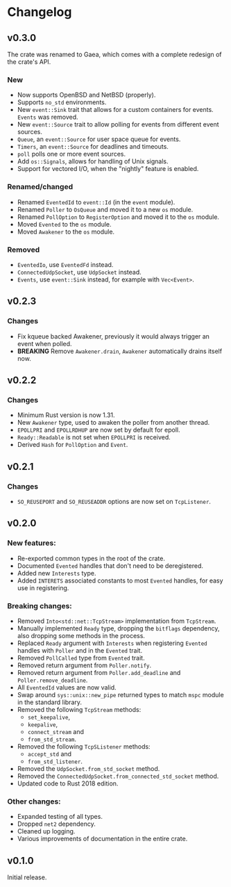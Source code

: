 # Changelog

## v0.3.0

The crate was renamed to Gaea, which comes with a complete redesign of the
crate's API.

### New

 * Now supports OpenBSD and NetBSD (properly).
 * Supports `no_std` environments.
 * New `event::Sink` trait that allows for a custom containers for events.
   `Events` was removed.
 * New `event::Source` trait to allow polling for events from different event
   sources.
 * `Queue`, an `event::Source` for user space queue for events.
 * `Timers`, an `event::Source` for deadlines and timeouts.
 * `poll` polls one or more event sources.
 * Add `os::Signals`, allows for handling of Unix signals.
 * Support for vectored I/O, when the "nightly" feature is enabled.

### Renamed/changed

 * Renamed `EventedId` to `event::Id` (in the `event` module).
 * Renamed `Poller` to `OsQueue` and moved it to a new `os` module.
 * Renamed `PollOption` to `RegisterOption` and moved it to the `os` module.
 * Moved `Evented` to the `os` module.
 * Moved `Awakener` to the `os` module.

### Removed

 * `EventedIo`, use `EventedFd` instead.
 * `ConnectedUdpSocket`, use `UdpSocket` instead.
 * `Events`, use `event::Sink` instead, for example with `Vec<Event>`.

## v0.2.3

### Changes

 * Fix kqueue backed Awakener, previously it would always trigger an event when
   polled.
 * **BREAKING** Remove `Awakener.drain`, `Awakener` automatically drains itself
   now.

## v0.2.2

### Changes

 * Minimum Rust version is now 1.31.
 * New `Awakener` type, used to awaken the poller from another thread.
 * `EPOLLPRI` and `EPOLLRDHUP` are now set by default for epoll.
 * `Ready::Readable` is not set when `EPOLLPRI` is received.
 * Derived `Hash` for `PollOption` and `Event`.

## v0.2.1

### Changes

 * `SO_REUSEPORT` and `SO_REUSEADDR` options are now set on `TcpListener`.

## v0.2.0

### New features:

 * Re-exported common types in the root of the crate.
 * Documented `Evented` handles that don't need to be deregistered.
 * Added new `Interests` type.
 * Added `INTERETS` associated constants to most `Evented` handles, for easy use
   in registering.

### **Breaking** changes:

 * Removed `Into<std::net::TcpStream>` implementation from `TcpStream`.
 * Manually implemented `Ready` type, dropping the `bitflags` dependency, also
   dropping some methods in the process.
 * Replaced `Ready` argument with `Interests` when registering `Evented` handles
   with `Poller` and in the `Evented` trait.
 * Removed `PollCalled` type from `Evented` trait.
 * Removed return argument from `Poller.notify`.
 * Removed return argument from `Poller.add_deadline` and `Poller.remove_deadline`.
 * All `EventedId` values are now valid.
 * Swap around `sys::unix::new_pipe` returned types to match `mspc` module in
   the standard library.
 * Removed the following `TcpStream` methods:
    - `set_keepalive`,
    - `keepalive`,
    - `connect_stream` and
    - `from_std_stream`.
 * Removed the following `TcpSListener` methods:
    - `accept_std` and
    - `from_std_listener`.
 * Removed the `UdpSocket.from_std_socket` method.
 * Removed the `ConnectedUdpSocket.from_connected_std_socket` method.
 * Updated code to Rust 2018 edition.

### Other changes:

 * Expanded testing of all types.
 * Dropped `net2` dependency.
 * Cleaned up logging.
 * Various improvements of documentation in the entire crate.

## v0.1.0

Initial release.
